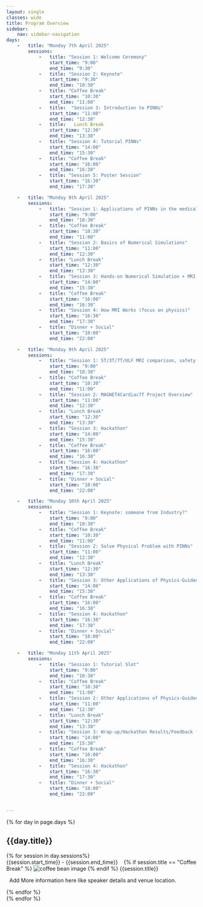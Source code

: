```yaml
---
layout: single
classes: wide
title: Program Overview
sidebar:
    nav: sidebar-navigation
days:
    -   title: "Monday 7th April 2025"
        sessions:
            -   title: "Session 1: Welcome Ceremony"
                start_time: "9:00"
                end_time: "9:30"
            -   title: "Session 2: Keynote"
                start_time: "9:30"
                end_time: "10:30"
            -   title: "Coffee Break"
                start_time: "10:30"
                end_time: "11:00"
            -   title:  "Session 3: Introduction to PINNs"
                start_time: "11:00"
                end_time: "12:30"
            -   title:   Lunch Break
                start_time: "12:30"
                end_time: "13:30"
            -   title: "Session 4: Tutorial PINNs"
                start_time: "14:00"
                end_time: "15:30"
            -   title: "Coffee Break"
                start_time: "16:00"
                end_time: "16:30"
            -   title: "Session 5: Poster Session"
                start_time: "16:30"
                end_time: "17:30"

    -   title: "Monday 8th April 2025"
        sessions:
            -   title: "Session 1: Applications of PINNs in the medical field"
                start_time: "9:00"
                end_time: "10:30"
            -   title: "Coffee Break"
                start_time: "10:30"
                end_time: "11:00"
            -   title: "Session 2: Basics of Numerical Simulations"
                start_time: "11:00"
                end_time: "12:30"
            -   title: "Lunch Break"
                start_time: "12:30"
                end_time: "13:30"
            -   title: "Session 3: Hands-on Numerical Simulation + MRI Demo"
                start_time: "14:00"
                end_time: "15:30"
            -   title: "Coffee Break"
                start_time: "16:00"
                end_time: "16:30"
            -   title: "Session 4: How MRI Works (focus on physics)"
                start_time: "16:30"
                end_time: "17:30"
            -   title: "Dinner + Social"
                start_time: "18:00"
                end_time: "22:00"

    -   title: "Monday 9th April 2025"
        sessions:
            -   title: "Session 1: 5T/3T/7T/ULF MRI comparison, safety and other issues"
                start_time: "9:00"
                end_time: "10:30"
            -   title: "Coffee Break"
                start_time: "10:30"
                end_time: "11:00"
            -   title: "Session 2: MAGNET4Cardiac7T Project Overview"
                start_time: "11:00"
                end_time: "12:30"
            -   title: "Lunch Break"
                start_time: "12:30"
                end_time: "13:30"
            -   title: "Session 3: Hackathon"
                start_time: "14:00"
                end_time: "15:30"
            -   title: "Coffee Break"
                start_time: "16:00"
                end_time: "16:30"
            -   title: "Session 4: Hackathon"
                start_time: "16:30"
                end_time: "17:30"
            -   title: "Dinner + Social"
                start_time: "18:00"
                end_time: "22:00"

    -   title: "Monday 10th April 2025"
        sessions:
            -   title: "Session 1: Keynote: someone from Industry?"
                start_time: "9:00"
                end_time: "10:30"
            -   title: "Coffee Break"
                start_time: "10:30"
                end_time: "11:00"
            -   title: "Session 2: Solve Physical Problem with PINNs"
                start_time: "11:00"
                end_time: "12:30"
            -   title: "Lunch Break"
                start_time: "12:30"
                end_time: "13:30"
            -   title: "Session 3: Other Applications of Physics-Guided/-Inspired/-Informed DL"
                start_time: "14:00"
                end_time: "15:30"
            -   title: "Coffee Break"
                start_time: "16:00"
                end_time: "16:30"
            -   title: "Session 4: Hackathon"
                start_time: "16:30"
                end_time: "17:30"
            -   title: "Dinner + Social"
                start_time: "18:00"
                end_time: "22:00"

    -   title: "Monday 11th April 2025"
        sessions:
            -   title: "Session 1: Tutorial Slot"
                start_time: "9:00"
                end_time: "10:30"
            -   title: "Coffee Break"
                start_time: "10:30"
                end_time: "11:00"
            -   title: "Session 2: Other Applications of Physics-Guided/-Inspired/-Informed DL"
                start_time: "11:00"
                end_time: "12:30"
            -   title: "Lunch Break"
                start_time: "12:30"
                end_time: "13:30"
            -   title: "Session 3: Wrap-up/Hackathon Results/Feedback for Summer School"
                start_time: "14:00"
                end_time: "15:30"
            -   title: "Coffee Break"
                start_time: "16:00"
                end_time: "16:30"
            -   title: "Session 4: Hackathon"
                start_time: "16:30"
                end_time: "17:30"
            -   title: "Dinner + Social"
                start_time: "18:00"
                end_time: "22:00"


---
```




<div>
    {% for day in page.days %}
        <div class="spring-school-day">
            <h2>{{day.title}}</h2>
            {% for session in day.sessions%}
                <div class="session-box" style="">
                    <div class="session-title" style="">
                        <span>{{session.start_time}} - {{session.end_time}}</span>
                        <span style="margin-left: 12px">
                            {% if session.title == "Coffee Break" %}
                                <img class="coffee-break" alt="coffee bean image" src="{{'/assets/img/coffee.png' | relative_url}}">
                            {% endif %}
                            {{session.title}}
                        </span>
                    </div>
                    <div class="more-information-section" style="">
                        <p style="margin-left: 8px">Add More information here like speaker details and venue location.</p>
                    </div>
                </div>
            {% endfor %}
        </div>
    {% endfor %}
</div>
